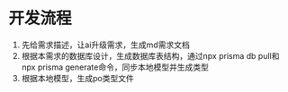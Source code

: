 # 开发流程
1. 先给需求描述，让ai升级需求，生成md需求文档
2. 根据本需求的数据库设计，生成数据库表结构，通过npx prisma db pull和npx prisma generate命令，同步本地模型并生成类型
3. 根据本地模型，生成po类型文件